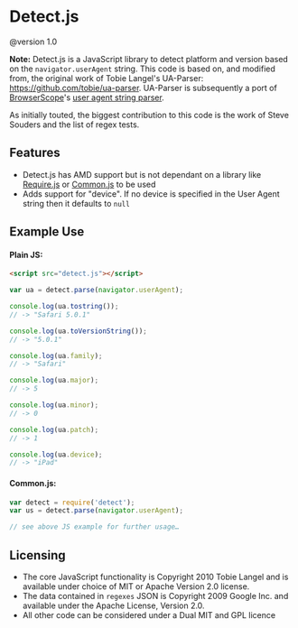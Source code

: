 Detect.js
=========

@version 1.0

**Note:** Detect.js is a JavaScript library to detect platform and version based on the `navigator.userAgent` string. This code is based on, and modified from, the original work of Tobie Langel's UA-Parser: https://github.com/tobie/ua-parser. UA-Parser is subsequently a port of [BrowserScope][1]'s [user agent string parser][2].

As initially touted, the biggest contribution to this code is the work of Steve Souders and the list of regex tests.

Features
--------
* Detect.js has AMD support but is not dependant on a library like [Require.js][4] or [Common.js][3] to be used
* Adds support for "device". If no device is specified in the User Agent string then it defaults to `null`
 
Example Use
-----------
#### Plain JS:
```html
<script src="detect.js"></script>
````

```javascript
var ua = detect.parse(navigator.userAgent);

console.log(ua.tostring());
// -> "Safari 5.0.1"

console.log(ua.toVersionString());
// -> "5.0.1"

console.log(ua.family);
// -> "Safari"

console.log(ua.major);
// -> 5

console.log(ua.minor);
// -> 0

console.log(ua.patch);
// -> 1

console.log(ua.device);
// -> "iPad"
````

#### Common.js:

```javascript
var detect = require('detect');
var us = detect.parse(navigator.userAgent);

// see above JS example for further usage…
````


Licensing
---------
 * The core JavaScript functionality is Copyright 2010 Tobie Langel and is available under choice of MIT or Apache Version 2.0 license.
 * The data contained in `regexes` JSON is Copyright 2009 Google Inc. and available under the Apache License, Version 2.0.
 * All other code can be considered under a Dual MIT and GPL licence


[1]: http://www.browserscope.org
[2]: http://code.google.com/p/ua-parser/
[3]: http://www.commonjs.org/
[4]: http://requirejs.org/